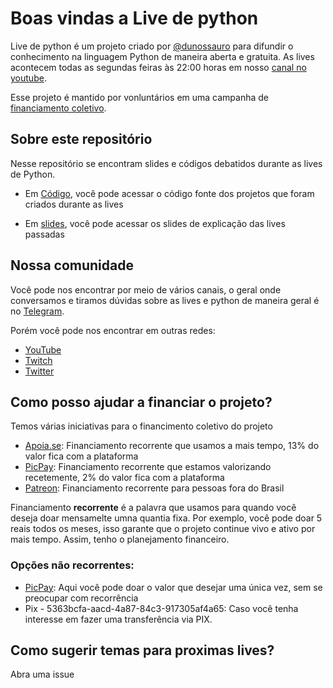 # Boas vindas a Live de python

Live de python é um projeto criado por [@dunossauro](http://twitter.com/dunossauro) para difundir o conhecimento na linguagem Python de maneira aberta e gratuita. As lives acontecem todas as segundas feiras às 22:00 horas em nosso [canal no youtube](youtube.com/dunossauro).

Esse projeto é mantido por vonluntários em uma campanha de [financiamento coletivo](https://apoia.se/livedepython).

## Sobre este repositório

Nesse repositório se encontram slides e códigos debatidos durante as lives de Python.

- Em [Código](./codigo), você pode acessar o código fonte dos projetos que foram criados durante as lives

- Em [slides](./slides), você pode acessar os slides de explicação das lives passadas


## Nossa comunidade

Você pode nos encontrar por meio de vários canais, o geral onde conversamos e tiramos dúvidas sobre as lives e python de maneira geral é no [Telegram](hhttps://t.me/livepython).

Porém você pode nos encontrar em outras redes:

- [YouTube](youtube.com/dunossauro)
- [Twitch](https://www.twitch.tv/dunossauro)
- [Twitter](http://twitter.com/dunossauro)


## Como posso ajudar a financiar o projeto?

Temos várias iniciativas para o financimento coletivo do projeto

- [Apoia.se](https://apoia.se/livedepython): Financiamento recorrente que usamos a mais tempo, 13% do valor fica com a plataforma
- [PicPay](https://app.picpay.com/user/dunossauro): Financiamento recorrente que estamos valorizando recetemente, 2% do valor fica com a plataforma
- [Patreon](http://patreon.com/dunossauro): Financiamento recorrente para pessoas fora do Brasil

Financiamento **recorrente** é a palavra que usamos para quando você deseja doar mensamelte umna quantia fixa. Por exemplo, você pode doar 5 reais todos os meses, isso garante que o projeto continue vivo e ativo por mais tempo. Assim, tenho o planejamento financeiro.

### Opções não recorrentes:

- [PicPay](http://picpay.me/livedepython): Aqui você pode doar o valor que desejar uma única vez, sem se preocupar com recorrência
- Pix - 5363bcfa-aacd-4a87-84c3-917305af4a65: Caso você tenha interesse em fazer uma transferência via PIX.

## Como sugerir temas para proximas lives?

Abra uma issue
